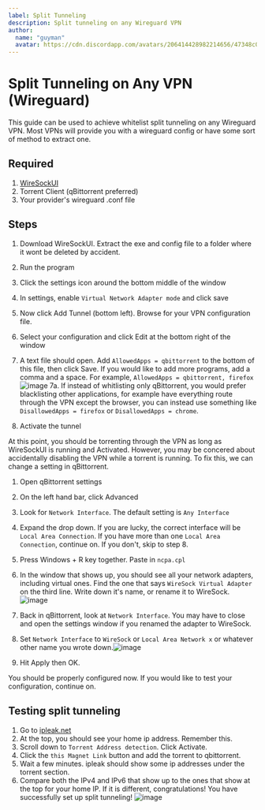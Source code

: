 ```yaml
---
label: Split Tunneling
description: Split tunneling on any Wireguard VPN
author:
  name: "guyman"
  avatar: https://cdn.discordapp.com/avatars/206414428982214656/47348c0e10b109f42625d00fc016299e.png
---
```


# Split Tunneling on Any VPN (Wireguard)
This guide can be used to achieve whitelist split tunneling on any Wireguard VPN. Most VPNs will provide you with a wireguard config or have some sort of method to extract one. 

## Required
1. [WireSockUI](https://github.com/wiresock/WireSockUI/releases) 
2. Torrent Client (qBittorrent preferred)
3. Your provider's wireguard .conf file

## Steps
1. Download WireSockUI. Extract the exe and config file to a folder where it wont be deleted by accident.
2. Run the program
3. Click the settings icon around the bottom middle of the window
4. In settings, enable `Virtual Network Adapter mode` and click save
5. Now click Add Tunnel (bottom left). Browse for your VPN configuration file.
6. Select your configuration and click Edit at the bottom right of the window
7. A text file should open. Add `AllowedApps = qbittorrent` to the bottom of this file, then click Save. If you would like to add more programs, add a comma and a space. For example, `AllowedApps = qbittorrent, firefox`![image](https://github.com/guyman624/thewiki/assets/82007920/d2ba5e4f-ecdd-422e-b645-dd8d76635861)
7a. If instead of whitlisting only qBittorrent, you would prefer blacklisting other applications, for example have everything route through the VPN except the browser, you can instead use something like `DisallowedApps = firefox` or `DisallowedApps = chrome`.

8. Activate the tunnel

At this point, you should be torrenting through the VPN as long as WireSockUI is running and Activated. However, you may be concered about accidentally disabling the VPN while a torrent is running. To fix this, we can change a setting in qBittorrent.

1. Open qBittorrent settings
2. On the left hand bar, click Advanced
3. Look for `Network Interface`. The default setting is `Any Interface`
4. Expand the drop down. If you are lucky, the correct interface will be `Local Area Connection`. If you have more than one `Local Area Connection`, continue on. If you don't, skip to step 8.
5. Press Windows + R key together. Paste in `ncpa.cpl`
6. In the window that shows up, you should see all your network adapters, including virtual ones. Find the one that says `WireSock Virtual Adapter` on the third line. Write down it's name, or rename it to WireSock.![image](https://github.com/guyman624/thewiki/assets/82007920/f17e1c3c-1ca8-4d3d-b98b-edce36b5b6da)

7. Back in qBittorrent, look at `Network Interface`. You may have to close and open the settings window if you renamed the adapter to WireSock.
8. Set `Network Interface` to `WireSock` or `Local Area Network x` or whatever other name you wrote down.![image](https://github.com/guyman624/thewiki/assets/82007920/5125b8de-309c-425a-b1a0-70ca1b775081)

9. Hit Apply then OK.

You should be properly configured now. If you would like to test your configuration, continue on.

## Testing split tunneling
1. Go to [ipleak.net](https://ipleak.net) 
2. At the top, you should see your home ip address. Remember this.
3. Scroll down to `Torrent Address detection`. Click Activate.
4. Click the `this Magnet Link` button and add the torrent to qbittorrent.
5. Wait a few minutes. ipleak should show some ip addresses under the torrent section. 
6. Compare both the IPv4 and IPv6 that show up to the ones that show at the top for your home IP. If it is different, congratulations! You have successfully set up split tunneling!
![image](https://github.com/guyman624/thewiki/assets/82007920/c2ceef0d-5858-4dcd-b951-0c73bfc7e4e7)
